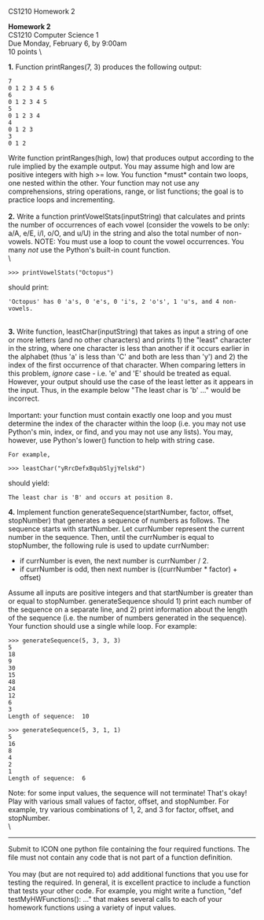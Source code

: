 CS1210 Homework 2

**Homework 2**\
 CS1210 Computer Science 1\
 Due Monday, February 6, by 9:00am\
 10 points \

**1.** Function printRanges(7, 3) produces the following output:

    7
    0 1 2 3 4 5 6  
    6
    0 1 2 3 4 5
    5
    0 1 2 3 4 
    4
    0 1 2 3 
    3
    0 1 2

Write function printRanges(high, low) that produces output according to
the rule implied by the example output. You may assume high and low are
positive integers with high \>= low. You function \*must\* contain two
loops, one nested within the other. Your function may not use any
comprehensions, string operations, range, or list functions; the goal is
to practice loops and incrementing. \
\
 **2.** Write a function printVowelStats(inputString) that calculates
and prints the number of occurrences of each vowel (consider the vowels
to be only: a/A, e/E, i/I, o/O, and u/U) in the string and also the
total number of non-vowels. NOTE: You must use a loop to count the vowel
occurrences. You many *not* use the Python's built-in count function. \
\

    >>> printVowelStats("Octopus")

should print:

    'Octopus' has 0 'a's, 0 'e's, 0 'i's, 2 'o's', 1 'u's, and 4 non-vowels.

\
 **3.** Write function, leastChar(inputString) that takes as input a
string of one or more letters (and no other characters) and prints 1)
the "least" character in the string, where one character is less than
another if it occurs earlier in the alphabet (thus 'a' is less than 'C'
and both are less than 'y') and 2) the index of the first occurrence of
that character. When comparing letters in this problem, *ignore* case -
i.e. 'e' and 'E' should be treated as equal. However, your output should
use the case of the least letter as it appears in the input. Thus, in
the example below "The least char is 'b' ..." would be incorrect.\
\
 Important: your function must contain exactly one loop and you must
determine the index of the character within the loop (i.e. you may not
use Python's min, index, or find, and you may not use any lists). You
may, however, use Python's lower() function to help with string case.

    For example,

    >>> leastChar("yRrcDefxBqubSlyjYelskd")

should yield:

    The least char is 'B' and occurs at position 8.

**4.** Implement function generateSequence(startNumber, factor, offset,
stopNumber) that generates a sequence of numbers as follows. The
sequence starts with startNumber. Let currNumber represent the current
number in the sequence. Then, until the currNumber is equal to
stopNumber, the following rule is used to update currNumber:

-   if currNumber is even, the next number is currNumber / 2.
-   if currNumber is odd, then next number is ((currNumber \* factor) +
    offset)

Assume all inputs are positive integers and that startNumber is greater
than or equal to stopNumber. generateSequence should 1) print each
number of the sequence on a separate line, and 2) print information
about the length of the sequence (i.e. the number of numbers generated
in the sequence). Your function should use a single while loop. For
example:

    >>> generateSequence(5, 3, 3, 3)
    5
    18
    9
    30
    15
    48
    24
    12
    6
    3
    Length of sequence:  10

    >>> generateSequence(5, 3, 1, 1)
    5
    16
    8
    4
    2
    1
    Length of sequence:  6

Note: for some input values, the sequence will not terminate! That's
okay! Play with various small values of factor, offset, and stopNumber.
For example, try various combinations of 1, 2, and 3 for factor, offset,
and stopNumber. \
\

* * * * *

Submit to ICON one python file containing the four required functions.
The file must not contain any code that is not part of a function
definition. \
\
 You may (but are not required to) add additional functions that you use
for testing the required. In general, it is excellent practice to
include a function that tests your other code. For example, you might
write a function, "def testMyHWFunctions(): ..." that makes several
calls to each of your homework functions using a variety of input
values.
